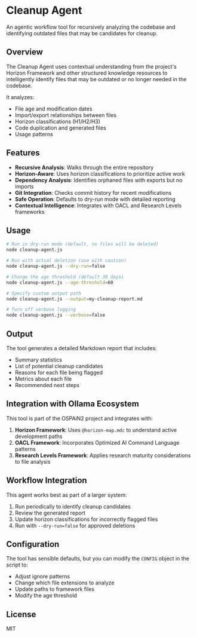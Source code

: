 # Cleanup Agent

An agentic workflow tool for recursively analyzing the codebase and identifying outdated files that may be candidates for cleanup.

## Overview

The Cleanup Agent uses contextual understanding from the project's Horizon Framework and other structured knowledge resources to intelligently identify files that may be outdated or no longer needed in the codebase.

It analyzes:
- File age and modification dates
- Import/export relationships between files
- Horizon classifications (H1/H2/H3)
- Code duplication and generated files
- Usage patterns

## Features

- **Recursive Analysis**: Walks through the entire repository
- **Horizon-Aware**: Uses horizon classifications to prioritize active work
- **Dependency Analysis**: Identifies orphaned files with exports but no imports
- **Git Integration**: Checks commit history for recent modifications
- **Safe Operation**: Defaults to dry-run mode with detailed reporting
- **Contextual Intelligence**: Integrates with OACL and Research Levels frameworks

## Usage

```bash
# Run in dry-run mode (default, no files will be deleted)
node cleanup-agent.js

# Run with actual deletion (use with caution)
node cleanup-agent.js --dry-run=false

# Change the age threshold (default 30 days)
node cleanup-agent.js --age-threshold=60

# Specify custom output path
node cleanup-agent.js --output=my-cleanup-report.md

# Turn off verbose logging
node cleanup-agent.js --verbose=false
```

## Output

The tool generates a detailed Markdown report that includes:
- Summary statistics
- List of potential cleanup candidates
- Reasons for each file being flagged
- Metrics about each file
- Recommended next steps

## Integration with Ollama Ecosystem

This tool is part of the OSPAiN2 project and integrates with:

1. **Horizon Framework**: Uses `@horizon-map.mdc` to understand active development paths
2. **OACL Framework**: Incorporates Optimized AI Command Language patterns
3. **Research Levels Framework**: Applies research maturity considerations to file analysis

## Workflow Integration

This agent works best as part of a larger system:

1. Run periodically to identify cleanup candidates
2. Review the generated report
3. Update horizon classifications for incorrectly flagged files
4. Run with `--dry-run=false` for approved deletions

## Configuration

The tool has sensible defaults, but you can modify the `CONFIG` object in the script to:
- Adjust ignore patterns
- Change which file extensions to analyze
- Update paths to framework files
- Modify the age threshold

## License

MIT 